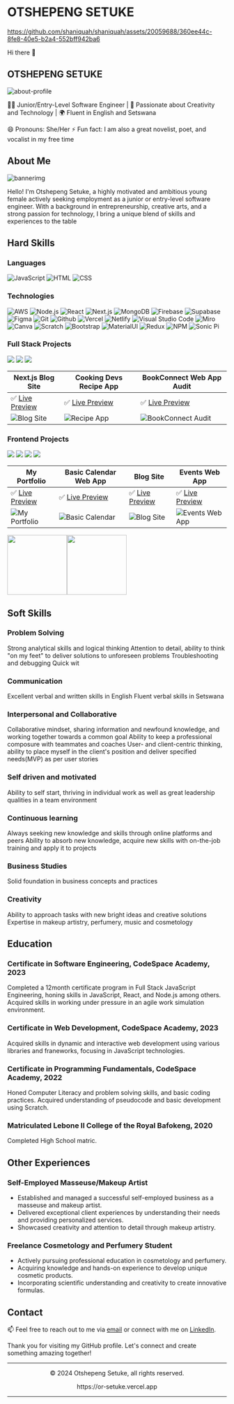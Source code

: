 # OTSHEPENG SETUKE



https://github.com/shaniquah/shaniquah/assets/20059688/360ee44c-8fe8-40e5-b2a4-552bff942ba6



Hi there 👋

## OTSHEPENG SETUKE


![about-profile](https://github.com/shaniquah/shaniquah/assets/20059688/83c0f8c4-5075-4444-8c06-bb4070db3ef3)

👩‍💻 Junior/Entry-Level Software Engineer | 🌟 Passionate about Creativity and Technology | 🌍 Fluent in English and Setswana

😄 Pronouns: She/Her
⚡ Fun fact: I am also a great novelist, poet, and vocalist in my free time

## About Me

![bannerimg](https://github.com/shaniquah/shaniquah/assets/20059688/2ed8c74b-caec-4027-b605-dc695615e7f5)


Hello! I'm Otshepeng Setuke, a highly motivated and ambitious young female actively seeking employment as a junior or entry-level software engineer. With a background in entrepreneurship, creative arts, and a strong passion for technology, I bring a unique blend of skills and experiences to the table

## Hard Skills

### Languages

![JavaScript](https://img.shields.io/badge/-JavaScript-000?&logo=JavaScript) ![HTML](https://img.shields.io/badge/-HTML5-000?&logo=HTML5) ![CSS](https://img.shields.io/badge/-CSS3-000?&logo=CSS3)

### Technologies

![AWS](https://img.shields.io/badge/-AWS-000?&logo=Amazon-AWS&logoColor=F90) ![Node.js](https://img.shields.io/badge/-Node.js-000?&logo=node.js) ![React](https://img.shields.io/badge/-React-000?&logo=React) ![Next.js](https://img.shields.io/badge/-Next.js-000?&logo=Next.js) ![MongoDB](https://img.shields.io/badge/-MongoDB-000?&logo=MongoDB) ![Firebase](https://img.shields.io/badge/-Firebase-000?&logo=Firebase) ![Supabase](https://img.shields.io/badge/-Supabase-000?&logo=Supabase) ![Figma](https://img.shields.io/badge/-Figma-000?&logo=Figma) ![Git](https://img.shields.io/badge/-Git-000?&logo=Git) ![Github](https://img.shields.io/badge/-Github-000?&logo=GitHub) ![Vercel](https://img.shields.io/badge/-Vercel-000?&logo=Vercel) ![Netlify](https://img.shields.io/badge/-Netlify-000?&logo=Netlify) ![Visual Studio Code](https://img.shields.io/badge/-Visual%20Studio%20Code-000?&logo=Visual%20Studio%20Code) ![Miro](https://img.shields.io/badge/-Miro-000?&logo=Miro) ![Canva](https://img.shields.io/badge/-Canva-000?&logo=Canva) ![Scratch](https://img.shields.io/badge/-Scratch-000?&logo=Scratch) ![Bootstrap](https://img.shields.io/badge/-Bootstrap-000?&logo=Bootstrap) ![MaterialUI](https://img.shields.io/badge/-MaterialUI-000?&logo=MUI) ![Redux](https://img.shields.io/badge/-Redux-000?&logo=Redux) ![NPM](https://img.shields.io/badge/-NPM-000?&logo=npm) ![Sonic Pi](https://img.shields.io/badge/-Sonic%20Pi-000?&logo=Sonic%20Pi)

### Full Stack Projects

[![](https://img.shields.io/badge/-💻📰Blog%20Site-000)](https://github.com/shaniquah/next-blog) [![](https://img.shields.io/badge/-🍽️Recipe%20App-000)](https://github.com/CodeSpace/ASE/groupA/) [![](https://img.shields.io/badge/-📖📚Book%20Connect-000)](https://github.com/shaniquah/OTSSET869_bcl2302_Chanique_OtshepengSetuke_IWA19_01)

Next.js Blog Site | Cooking Devs Recipe App | BookConnect Web App Audit
----------------- | -------------------- | ---------------------
✅ [Live Preview](https://myblogg-h8hs2rqno-otshepeng-setukes-projects.vercel.app/index.html) | ✅ [Live Preview](https://cooking-devs.vercel.app/index.html) | ✅ [Live Preview](https://bookconnect.vercel.app/index.html) 
![Blog Site](https://github.com/shaniquah/shaniquah/assets/20059688/e41312e4-78c7-4e91-a260-ebba721a3a71) | ![Recipe App](https://github.com/shaniquah/shaniquah/assets/20059688/1499b1a6-732c-4cc6-aa69-89109d749307) | ![BookConnect Audit](https://github.com/shaniquah/shaniquah/assets/20059688/d4f830a7-500a-4f9d-a963-73feb0c1b365)

### Frontend Projects

[![](https://img.shields.io/badge/-💼📋Portfolio-000)](https://github.com/shaniquah/tailwind-portfolio) [![](https://img.shields.io/badge/-📆%20Web%20Calendar-000)](https://github.com/shaniquah/web-calendar) [![](https://img.shields.io/badge/-📰💻%20Blog-000)](https://github.com/shaniquah/nextjs-blog) [![](https://img.shields.io/badge/-🌐☑️Events%20Web%20App-000)](https://github.com/shaniquah/udemy-nextjs)

My Portfolio | Basic Calendar Web App | Blog Site | Events Web App
--------------- | ----------------- | -------------------- | ---------------------
✅ [Live Preview](or-setuks.vercel.app/index.html) | ✅ [Live Preview](https://web-calendar-app-orsetuke.netlify.app/index.html) | ✅ [Live Preview](https://myblogg-seven.vercel.app/index.html) | ✅ [Live Preview](https://nextjs-events-app-beta.vercel.app/index.html) 
![My Portfolio](https://github.com/shaniquah/shaniquah/assets/20059688/d4f830a7-500a-4f9d-a963-73feb0c1b365) | ![Basic Calendar](https://github.com/shaniquah/shaniquah/assets/20059688/792050af-9eab-4d4c-b21c-f5643c2f0926) | ![Blog Site](https://github.com/shaniquah/shaniquah/assets/20059688/e41312e4-78c7-4e91-a260-ebba721a3a71) | ![Events Web App](https://github.com/shaniquah/shaniquah/assets/20059688/194432b6-67a8-4e3f-aa37-d857dbf8f675)

<img height="137px" src="https://github-readme-stats.vercel.app/api?username=shaniquah&hide_title=true&hide_border=true&show_icons=true&include_all_commits=true&count_private=true&line_height=21&text_color=000&icon_color=000&bg_color=0,ea6161,ffc64d,fffc4d,52fa5a&theme=graywhite" /><img height="137px" src="https://github-readme-stats.vercel.app/api/top-langs/?username=shaniquah&hide=html&hide_title=true&hide_border=true&layout=compact&langs_count=6&exclude_repo=comp426,Redventures-Movie-Quotes&text_color=000&icon_color=fff&bg_color=0,52fa5a,4dfcff,c64dff&theme=graywhite" />

## Soft Skills

### Problem Solving
Strong analytical skills and logical thinking
Attention to detail, ability to think "on my feet" to deliver solutions to unforeseen problems
Troubleshooting and debugging 
Quick wit

### Communication
Excellent verbal and written skills in English
Fluent verbal skills in Setswana

### Interpersonal and Collaborative
Collaborative mindset, sharing information and newfound knowledge, and working together towards a common goal
Ability to keep a professional composure with teammates and coaches
User- and client-centric thinking, ability to place myself in the client's position and deliver specified needs(MVP) as per user stories 

### Self driven and motivated
Ability to self start, thriving in individual work as well as great leadership qualities in a team environment 

### Continuous learning
Always seeking new knowledge and skills through online platforms and peers
Ability to absorb new knowledge, acquire new skills with on-the-job training and apply it to projects

### Business Studies
Solid foundation in business concepts and practices

### Creativity
Ability to approach tasks with new bright ideas and creative solutions
Expertise in makeup artistry, perfumery, music and cosmetology

## Education

### Certificate in Software Engineering, CodeSpace Academy, 2023
Completed a 12month certificate program in Full Stack JavaScript Engineering, honing skills in JavaScript, React, and Node.js among others. Acquired skills in working under pressure in an agile work simulation environment.

### Certificate in Web Development, CodeSpace Academy, 2023
Acquired skills in dynamic and interactive web development using various libraries and franeworks, focusing in JavaScript technologies.

### Certificate in Programming Fundamentals, CodeSpace Academy, 2022
Honed Computer Literacy and problem solving skills, and basic coding practices. Acquired understanding of pseudocode and basic development using Scratch.

### Matriculated Lebone II College of the Royal Bafokeng, 2020
Completed High School matric.

## Other Experiences

### Self-Employed Masseuse/Makeup Artist
- Established and managed a successful self-employed business as a masseuse and makeup artist.
- Delivered exceptional client experiences by understanding their needs and providing personalized services.
- Showcased creativity and attention to detail through makeup artistry.

### Freelance Cosmetology and Perfumery Student
- Actively pursuing professional education in cosmetology and perfumery.
- Acquiring knowledge and hands-on experience to develop unique cosmetic products.
- Incorporating scientific understanding and creativity to create innovative formulas.

## Contact

📫 Feel free to reach out to me via [email](or.setuke@gmail.com) or connect with me on [LinkedIn](https://www.linkedin.com/in/otshepeng-setuke/).


Thank you for visiting my GitHub profile. Let's connect and create something amazing together!

---

<p align="center"> © 2024 Otshepeng Setuke, all rights reserved. </p>

<p align="center">
https://or-setuke.vercel.app
</p>

---
